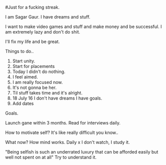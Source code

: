 #Just for a fucking streak.

I am Sagar Gaur. I have dreams and stuff.

I want to make video games and stuff and make money and be successful. 
I am extremely lazy and don't do shit.


I'll fix my life and be great.

Things to do.. 
1. Start unity. 
2. Start for placements 
3. Today I didn't do nothing. 
4. I feel aimed. 
5. I am really focused now. 
6. It's not gonna be her. 
7. Til stuff takes time and it's alright. 
8. 18 July 16 I don't have dreams I have goals. 
9. Add dates

Goals. 

Launch gane within 3 months. 
Read for interviews daily. 

How to motivate self? 
It's like really difficult you know.. 


What now? 
How mind works. 
Daily x
I don't watch,  I study it. 


"Being selfish is such an underrated luxury that can be afforded easily but well not spent on at all"
Try to understand it.
